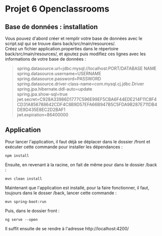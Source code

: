 # Projet 6 Openclassrooms

## Base de données : installation
Vous pouvez d'abord créer et remplir votre base de données avec le script.sql qui se trouve dans back/src/main/resources/.  
Créez un fichier application.properties dans le répertoire back/src/main/resources/, et ajoutez puis modifiez ces lignes avec les informations de votre base de données :

> spring.datasource.url=jdbc:mysql://localhost:PORT/DATABASE NAME  
> spring.datasource.username=USERNAME    
> spring.datasource.password=PASSWORD  
> spring.datasource.driver-class-name=com.mysql.cj.jdbc.Driver  
> spring.jpa.hibernate.ddl-auto=update  
> spring.jpa.show-sql=true  
> jwt.secret=C928A33986D1777C596E99EF5CBA6F44EDE214F11C8F4CD31A856788642CDF4C8B9D57EFA66B947B5C5FDA9B287E711DB4DE9D435E8EC2D2BAF1  
> jwt.expiration=86400000

## Application
Pour lancer l'application, il faut déjà se déplacer dans le dossier /front et exécuter cette commande pour installer les dépendances :
```
npm install
```
Ensuite, en revenant à la racine, on fait de même pour dans le dossier /back :
```
mvn clean install
```

Maintenant que l'application est installé, pour la faire fonctionner, il faut, toujours dans le dosser /back, lancer cette commande :
```
mvn spring-boot:run
```
Puis, dans le dossier front :
```
ng serve --open
```

Il suffit ensuite de se rendre à l'adresse http://localhost:4200/
